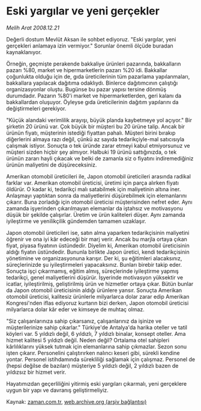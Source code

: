 # Eski yargılar ve yeni gerçekler

*Melih Arat 2008.12.21*

<tr><td class="metin" colspan="2" style="padding-top: 20px; padding-left: 5px; padding-right: 10px;">Değerli dostum Mevlüt Aksan ile sohbet ediyoruz. "Eski yargılar, yeni gerçekleri anlamaya izin vermiyor." Sorunlar önemli ölçüde buradan kaynaklanıyor.</td></tr><tr><td class="metin" colspan="2" style="padding-top: 20px; padding-left: 5px; padding-right: 10px;"><p> Örneğin, geçmişte perakende bakkaliye ürünleri pazarında, bakkalların pazarı %80, market ve hipermarketlerin pazarı %20 idi. Bakkallar çoğunlukta olduğu için de, gıda üreticilerinin tüm pazarlama yapılanmaları, bakkallara yapılacak dağıtıma odaklıydı. Binlerce dağıtımcının çalıştığı organizasyonlar oluştu. Bugünse bu pazar yapısı tersine dönmüş durumdadır. Pazarın %80'i market ve hipermarketlerden, geri kalanı da bakkallardan oluşuyor. Öyleyse gıda üreticilerinin dağıtım yapılarını da değiştirmeleri gerekiyor. 
<p> "Küçük alandaki verimlilik arayışı, büyük planda kaybetmeye yol açıyor." Bir şirketin 20 ürünü var. Çok büyük bir müşteri bu 20 ürüne talip. Ancak bir ürünün fiyatı, müşterinin istediği fiyattan pahalı. Müşteri birini bırakıp diğerlerini almaya razı değil, çünkü az sayıda tedarikçiyle-mal satıcısıyla çalışmak istiyor. Sonuçta o tek üründe zarar etmeyi kabul etmiyorsunuz ve müşteri sizden hiçbir şey almıyor. Halbuki 19 ürünü sattığınızda, o tek ürünün zararı hayli çıkacak ve belki de zamanla siz o fiyatını indiremediğiniz ürünün maliyetini de düşüreceksiniz. 
<p> Amerikan otomobil üreticileri ile, Japon otomobil üreticileri arasında radikal farklar var. Amerikan otomobil üreticisi, üretimi için parça alırken fiyatı öldürür. O kadar ki, tedarikçi malı satabilmek için maliyetinin altına iner. Anlaşmayı yaptıktan sonra da maliyetlerini düşürebilmek için elemanlarını çıkarır. Buna zorladığı için otomobil üreticisi müşterisinden nefret eder. Aynı zamanda işyerinden çıkarılmayan elemanlar da iştahsız ve motivasyonu düşük bir şekilde çalışırlar. Üretim ve ürün kaliteleri düşer. Aynı zamanda iyileştirme ve yenilikçilik gündemden tamamen uzaklaşır. 
<p> Japon otomobil üreticileri ise, satın alma yaparken tedarikçisinin maliyetini öğrenir ve ona iyi kâr edeceği bir marj verir. Ancak bu marjla ortaya çıkan fiyat, piyasa fiyatının üstündedir. Diyelim ki, Amerikan otomobil üreticisinin aldığı fiyatın üstündedir. Bununla birlikte Japon üretici, kendi tedarikçisinin yönetimine ve organizasyonuna karışır. Der ki, şu eğitimleri alacaksınız, süreçlerinizde şu iyileştirmeleri yapacaksınız. Bunları birebir takip eder. Sonuçta işçi çıkarmamış, eğitim almış, süreçlerinde iyileştirme yapmış tedarikçi, genel maliyetlerini düşürür. İşyerinde motivasyon yüksektir ve icatlar, iyileştirilmiş, geliştirilmiş ürün ve hizmetler ortaya çıkar. Bütün bunlar da Japon otomobil üreticisinin aldığı ürünlere yansır. Sonuçta Amerikan otomobil üreticisi, kalitesiz ürünlerle milyarlarca dolar zarar edip Amerikan Kongresi'nden iflas ediyoruz kurtarın bizi derken, Japon otomobil üreticisi milyarlarca dolar kâr eder ve kimseye de muhtaç olmaz. 
<p> "Siz çalışanlarınıza sahip çıkarsanız, çalışanlarınız da işinize ve müşterilerinize sahip çıkarlar." Türkiye'de Antalya'da harika oteller ve tatil köyleri var. 5 yıldızlı değil, 6 yıldızlı, 7 yıldızlı binalar, konsept oteller. Ama hizmet kalitesi 5 yıldızlı değil. Neden değil? Ortalama otel sahipleri kârlılıklarını yüksek tutmak için elemanlarına sahip çıkmazlar. Sezon sonu işten çıkarır. Personelini çalıştırırken nalıncı keseri gibi, sürekli kendine yontar. Personel istihdamında sürekliliği sağlamak için çalışmaz. Personel de (hepsi değilse de bazıları) müşteriye 5 yıldızlı değil, 2 yıldızlı bazen de yıldızsız bir hizmet verir. 
<p> Hayatımızdan geçerliliğini yitirmiş eski yargıları çıkarmalı, yeni gerçeklere uygun bir yapı ve davranış geliştirmeliyiz.<br/></p></p></p></p></p></p></td></tr>

Kaynak: [zaman.com.tr](http://zaman.com.tr/yazar.do?yazino=772690), [web.archive.org (arşiv bağlantısı)](http://web.archive.org/web/20090120232646/http://zaman.com.tr:80/yazar.do?yazino=772690)
